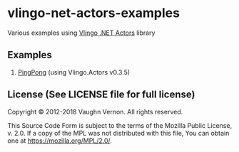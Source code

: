 # vlingo-net-actors-examples
Various examples using [Vlingo .NET Actors](https://github.com/vlingo-net/vlingo-net-actors) library

## Examples
1. [PingPong](https://github.com/vlingo-net/vlingo-net-actors-examples/tree/master/01%20PingPong) (using Vlingo.Actors v0.3.5)


License (See LICENSE file for full license)
-------------------------------------------
Copyright © 2012-2018 Vaughn Vernon. All rights reserved.

This Source Code Form is subject to the terms of the
Mozilla Public License, v. 2.0. If a copy of the MPL
was not distributed with this file, You can obtain
one at https://mozilla.org/MPL/2.0/.